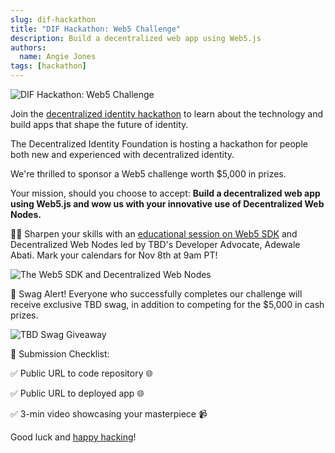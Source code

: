 ```yaml
---
slug: dif-hackathon
title: "DIF Hackathon: Web5 Challenge"
description: Build a decentralized web app using Web5.js
authors:
  name: Angie Jones
tags: [hackathon]
---
```


<head>
  <meta property="og:title" content="DIF Hackathon: Web5 Challenge" />
  <meta property="og:type" content="website" />
  <meta property="og:url" content='https://developer.tbd.website/blog/dif-hackathon' />
  <meta name="og:description" content="Build a decentralized web app using Web5.js" />
  <meta property="og:image" content="https://developer.tbd.website/assets/images/dif-hackathon-banner-061ecaff064cd0e14884339f2527b287.gif" /> 

  <meta name="twitter:card" content="summary_large_image" />
  <meta property="twitter:domain" content="developer.tbd.website" />
  <meta name="twitter:site" content="@tbdevs" />
  <meta name="twitter:title" content="DIF Hackathon: Web5 Challenge" />
  <meta property="twitter:url" content='https://developer.tbd.website/blog/dif-hackathon' /> 
  <meta name="twitter:description" content="Build a decentralized web app using Web5.js" />
  <meta name="twitter:image" content="https://developer.tbd.website/assets/images/dif-hackathon-banner-061ecaff064cd0e14884339f2527b287.gif" />

  <link rel="apple-touch-icon" href="https://developer.tbd.website/img/tbd-fav-icon-main.png" />
</head>



![DIF Hackathon: Web5 Challenge](/img/dif-hackathon-banner.gif)

Join the [decentralized identity hackathon](https://difhackathon.devpost.com/) to learn about the technology and build apps that shape the future of identity.

<!--truncate-->

The Decentralized Identity Foundation is hosting a hackathon for people both new and experienced with decentralized identity.

We're thrilled to sponsor a Web5 challenge worth $5,000 in prizes.

Your mission, should you choose to accept: **Build a decentralized web app using Web5.js and wow us with your innovative use of Decentralized Web Nodes.**

👩‍💻 Sharpen your skills with an [educational session on Web5 SDK](https://www.eventbrite.com/e/an-intro-to-tbds-web-5-sdk-and-decentralized-web-nodes-tickets-729176565737?aff=tbd) and Decentralized Web Nodes led by TBD's Developer Advocate, Adewale Abati. Mark your calendars for Nov 8th at 9am PT! 

![The Web5 SDK and Decentralized Web Nodes](/img/dif-hackathon-ace.jpg)


🎁 Swag Alert! Everyone who successfully completes our challenge will receive exclusive TBD swag, in addition to competing for the $5,000 in cash prizes.

![TBD Swag Giveaway](/img/swag-giveaway.png)

📌 Submission Checklist:

✅ Public URL to code repository 🌐

✅ Public URL to deployed app 🌐

✅ 3-min video showcasing your masterpiece 📹


Good luck and [happy hacking](https://difhackathon.devpost.com/)!
